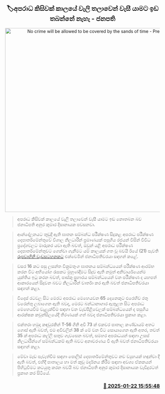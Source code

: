 <p align='center'><b><h2 align='center' title='No crime will be allowed to be covered by the sands of time - President'>🏷අපරාධ කිසිවක් කාලයේ වැලි තලාවෙන් වැසී යාමට ඉඩ තබන්නේ නැහැ - ජනපති</h2></b></p>
<p align='center'><img src='https://helakuru.sgp1.cdn.digitaloceanspaces.com/esana/images/lib/anura-president-satana-sirasa.jpg' width='600' alt='No crime will be allowed to be covered by the sands of time - President'></p>

> අපරාධ කිසිවක් කාලයේ වැලි තලාවෙන් වැසී යාමට ඉඩ නොතබන බව ජනාධිපති අනුර කුමාර දිසානායක පවසනවා.

> ආන්දෝලනයට තුඩුදී ඇති ඝාතන සම්බන්ධ පරීක්ෂණ සිදුකළ අපරාධ පරීක්ෂණ දෙපාර්තමේන්තුවේ විශාල නිලධාරීන් ප්‍රමාණයක් පසුගිය රජයන් විසින් විවිධ ප්‍රදේශවලට මාරුකර යවා ඇති බවත්, ඔවුන් යළි අපරාධ පරීක්ෂණ දෙපාර්තමේන්තුවට ගෙන්වා ගැනීමට යම් කාලයක් ගත වූ බවයි ඊයේ (21) පැවති <a href='https://youtu.be/kyF6ksXLwV0'>රූපවාහිනී වැඩසටහනකට</a> එක්වෙමින් ජනාධිපතිවරයා සඳහන් කළේ.

> වසර 16 කට පසු ලසන්ත වික්‍රමතුංග ඝාතනය සම්බන්ධයෙන් පරීක්ෂණ ආරම්භ කරන විට අභියෝග රැසකට මුහුණදීමට සිදුව ඇති නමුත් අනිවාර්යයෙන්ම යුක්තිය ඉටු කරන බවත්, පාස්කු ප්‍රහාරය සම්බන්ධයෙන් වන පරීක්ෂණ ද යහපත් ආකාරයෙන් සිදුවන බවට නිලධාරීන් වාර්තා කර ඇති බවත් ජනාධිපතිවරයා සඳහන් කළා.

> විදෙස් රටවල සිට මෙරට අපරාධ මෙහෙයවන 65 දෙනෙකුට එරෙහිව රතු වරෙන්තු ලබාගෙන ඇති බවද, මෙරට බන්ධානාගාර ඇතුළත සිට අපරාධ මෙහෙයවීම වැළැක්වීම සඳහා වන වැඩපිළිවෙලක් සම්බන්ධයෙන් ද පසුගිය ආරක්ෂක කවුන්සිලයේදී තීරණයක් ගත් බවද ජනාධිපතිවරයා ප්‍රකාශ කළා.

> එක්තරා හමුදා කඳවුරකින් T-56 ගිනි අවි 73 ක් එකවර පාතාල කණ්ඩායම් අතට ගොස් ඇති බවත්, එම අවිවලින් 38 ක් මේ වන විට සොයාගෙන ඇති අතර, තවත් 35 ක් අපරාධ කල්ලි සතුව ගැවසෙන බවත්, සමහර අපරාධයන් සඳහා උසස් නිලධාරීන්ගේ සම්බන්ධකම් ඇති බවට අනාවරණය වී ඇති බවත් ජනාධිපතිවරයා සඳහන් කළා.

> මේවා මැඩ පැවැත්වීම සඳහා පොලිස් දෙපාර්තමේන්තුවට නව ව්‍යුහයක් හඳුන්වා දී ඇති බවත්, එහිදී පාතාලය හා මත් කුඩු මර්දනය කිරීම සඳහා අවශ්‍ය ඒකකයන් පිහිටුවීමට කටයුතු කරන බවයි බව ජනාධිපති අනුර කුමාර දිසානායක වැඩිදුරටත් ප්‍රකාශ කර සිටියේ.



<h3 align='right'><a href='https://www.helakuru.lk/esana/p/106785/'>📅 2025-01-22 15:55:48</a></h3>
